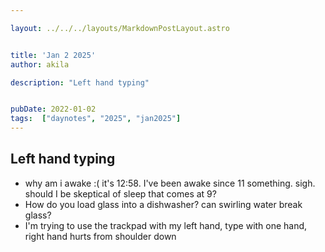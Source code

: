 ```yaml
---

layout: ../../../layouts/MarkdownPostLayout.astro


title: 'Jan 2 2025'
author: akila

description: "Left hand typing"


pubDate: 2022-01-02
tags:  ["daynotes", "2025", "jan2025"]
---
```


##  Left hand typing

- why am i awake :( it's 12:58. I've been awake since 11 something. sigh. should I be skeptical of sleep that comes at 9?
- How do you load glass into a dishwasher? can swirling water break glass?
- I'm trying to use the trackpad with my left hand, type with one hand, right hand hurts from shoulder down

